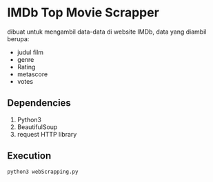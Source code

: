 # IMDb Top Movie Scrapper
dibuat untuk mengambil data-data di website IMDb, data yang diambil berupa:
  - judul film
  - genre
  - Rating
  - metascore
  - votes

## Dependencies
1. Python3
2. BeautifulSoup
3. request HTTP library

## Execution
``` python3 webScrapping.py ```
